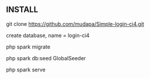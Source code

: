 ## INSTALL

git clone https://github.com/mudapa/Simple-login-ci4.git

create database, name = login-ci4

php spark migrate

php spark db:seed GlobalSeeder

php spark serve

